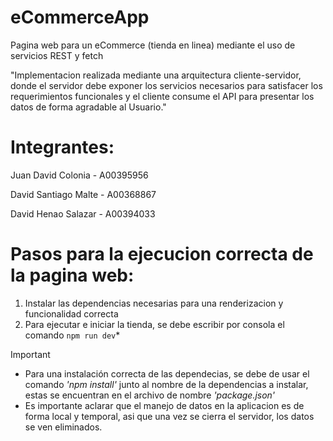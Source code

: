# eCommerceApp

Pagina web para un eCommerce (tienda en linea) mediante el uso de servicios REST y fetch

"Implementacion realizada mediante una arquitectura cliente-servidor, donde el servidor debe exponer los servicios necesarios para satisfacer los requerimientos funcionales y el cliente
consume el API para presentar los datos de forma agradable al Usuario."

# Integrantes:

Juan David Colonia - A00395956

David Santiago Malte - A00368867

David Henao Salazar - A00394033

# Pasos para la ejecucion correcta de la pagina web:

1. Instalar las dependencias necesarias para una renderizacion y funcionalidad correcta
2. Para ejecutar e iniciar la tienda, se debe escribir por consola el comando `npm run dev`*

> [!IMPORTANT]
> - Para una instalación correcta de las dependecias, se debe de usar el comando *'npm install'* junto al nombre de la dependencias a instalar, estas se encuentran en el archivo de nombre *'package.json'*
> - Es importante aclarar que el manejo de datos en la aplicacion es de forma local y temporal, asi que una vez se cierra el servidor, los datos se ven eliminados.
